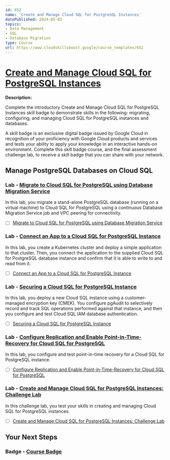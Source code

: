 ```yaml
---
id: 652
name: 'Create and Manage Cloud SQL for PostgreSQL Instances'
datePublished: 2024-05-03
topics:
- Data Management
- SQL
- Database Migration
type: Course
url: https://www.cloudskillsboost.google/course_templates/652
---
```


# [Create and Manage Cloud SQL for PostgreSQL Instances](https://www.cloudskillsboost.google/course_templates/652)

**Description:**

Complete the introductory Create and Manage Cloud SQL for PostgreSQL Instances skill badge to demonstrate skills in the following: migrating, configuring, and managing Cloud SQL for PostgreSQL instances and databases.

A skill badge is an exclusive digital badge issued by Google Cloud in recognition of your proficiency with Google Cloud products and services and tests your ability to apply your knowledge in an interactive hands-on environment. Complete this skill badge course, and the final assessment challenge lab, to receive a skill badge that you can share with your network.

## Manage PostgreSQL Databases on Cloud SQL

### Lab - [Migrate to Cloud SQL for PostgreSQL using Database Migration Service](https://www.cloudskillsboost.google/course_templates/652/labs/471756)

In this lab, you migrate a stand-alone PostgreSQL database (running on a virtual machine) to Cloud SQL for PostgreSQL using a continuous Database Migration Service job and VPC peering for connectivity.

- [ ] [Migrate to Cloud SQL for PostgreSQL using Database Migration Service](../labs/Migrate-to-Cloud-SQL-for-PostgreSQL-using-Database-Migration-Service.md)

### Lab - [Connect an App to a Cloud SQL for PostgreSQL Instance](https://www.cloudskillsboost.google/course_templates/652/labs/471757)

In this lab, you create a Kubernetes cluster and deploy a simple application to that cluster. Then, you connect the application to the supplied Cloud SQL for PostgreSQL database instance and confirm that it is able to write to and read from it.

- [ ] [Connect an App to a Cloud SQL for PostgreSQL Instance](../labs/Connect-an-App-to-a-Cloud-SQL-for-PostgreSQL-Instance.md)

### Lab - [Securing a Cloud SQL for PostgreSQL Instance](https://www.cloudskillsboost.google/course_templates/652/labs/471758)

In this lab, you deploy a new Cloud SQL instance using a customer-managed encryption key (CMEK). You configure pgAudit to selectively record and track SQL operations performed against that instance, and then you configure and test Cloud SQL IAM database authentication.

- [ ] [Securing a Cloud SQL for PostgreSQL Instance](../labs/Securing-a-Cloud-SQL-for-PostgreSQL-Instance.md)

### Lab - [Configure Replication and Enable Point-in-Time-Recovery for Cloud SQL for PostgreSQL](https://www.cloudskillsboost.google/course_templates/652/labs/471759)

In this lab, you configure and test point-in-time recovery for a Cloud SQL for PostgreSQL instance.

- [ ] [Configure Replication and Enable Point-in-Time-Recovery for Cloud SQL for PostgreSQL](../labs/Configure-Replication-and-Enable-Point-in-Time-Recovery-for-Cloud-SQL-for-PostgreSQL.md)

### Lab - [Create and Manage Cloud SQL for PostgreSQL Instances: Challenge Lab](https://www.cloudskillsboost.google/course_templates/652/labs/471760)

In this challenge lab, you test your skills in creating and managing Cloud SQL for PostgreSQL instances.

- [ ] [Create and Manage Cloud SQL for PostgreSQL Instances: Challenge Lab](../labs/Create-and-Manage-Cloud-SQL-for-PostgreSQL-Instances-Challenge-Lab.md)

## Your Next Steps

### Badge - [Course Badge](https://www.cloudskillsboost.googleNone)

